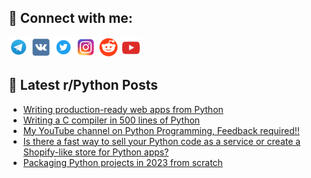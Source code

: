 ## 🔎 Connect with me:
[<img src="https://github.com/bullbesh/bullbesh/blob/main/images/Telegram.png" width="32" height="32" />](https://t.me/bullbesh)
[<img src="https://github.com/bullbesh/bullbesh/blob/main/images/VK.png" width="32" height="32" />](https://vk.com/bullbesh)
[<img src="https://github.com/bullbesh/bullbesh/blob/main/images/Twitter.png" width="32" height="32" />](https://twitter.com/bullbesh1)
[<img src="https://github.com/bullbesh/bullbesh/blob/main/images/Instagram.png" width="32" height="32" />](https://www.instagram.com/bullbesh)
[<img src="https://github.com/bullbesh/bullbesh/blob/main/images/Reddit.png" width="32" height="32" />](https://www.reddit.com/user/bullbesh)
[<img src="https://github.com/bullbesh/bullbesh/blob/main/images/YouTube.png" width="32" height="32" />](https://www.youtube.com/channel/UCtfjRs6uzgq5mfm8S06WTcg)

## 📕 Latest r/Python Posts
<!-- BLOG-POST-LIST:START -->
- [Writing production-ready web apps from Python](https://www.reddit.com/r/Python/comments/16apdp9/writing_productionready_web_apps_from_python/)
- [Writing a C compiler in 500 lines of Python](https://www.reddit.com/r/Python/comments/16apbst/writing_a_c_compiler_in_500_lines_of_python/)
- [My YouTube channel on Python Programming, Feedback required!!](https://www.reddit.com/r/Python/comments/16ap545/my_youtube_channel_on_python_programming_feedback/)
- [Is there a fast way to sell your Python code as a service or create a Shopify-like store for Python apps?](https://www.reddit.com/r/Python/comments/16anwup/is_there_a_fast_way_to_sell_your_python_code_as_a/)
- [Packaging Python projects in 2023 from scratch](https://www.reddit.com/r/Python/comments/16amxlh/packaging_python_projects_in_2023_from_scratch/)
<!-- BLOG-POST-LIST:END -->

